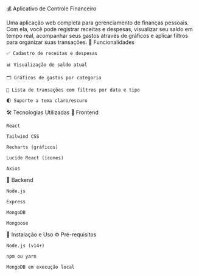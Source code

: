 💰 Aplicativo de Controle Financeiro

Uma aplicação web completa para gerenciamento de finanças pessoais. Com ela, você pode registrar receitas e despesas, visualizar seu saldo em tempo real, acompanhar seus gastos através de gráficos e aplicar filtros para organizar suas transações.
🚀 Funcionalidades

    ✅ Cadastro de receitas e despesas

    📊 Visualização de saldo atual

    🗂️ Gráficos de gastos por categoria

    📅 Lista de transações com filtros por data e tipo

    🌓 Suporte a tema claro/escuro

🛠️ Tecnologias Utilizadas
🔷 Frontend

    React

    Tailwind CSS

    Recharts (gráficos)

    Lucide React (ícones)

    Axios

🔶 Backend

    Node.js

    Express

    MongoDB

    Mongoose

🧰 Instalação e Uso
⚙️ Pré-requisitos

    Node.js (v14+)

    npm ou yarn

    MongoDB em execução local